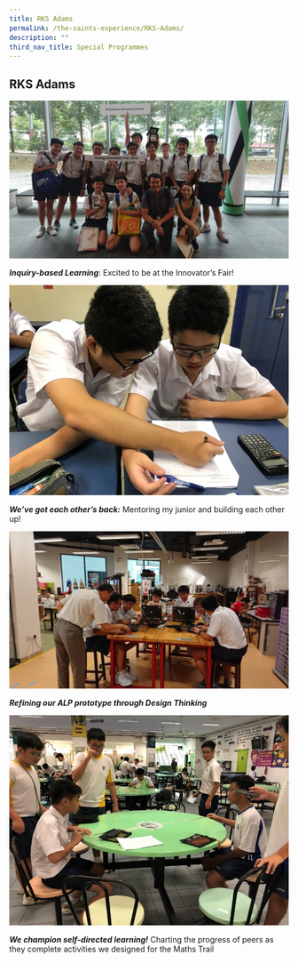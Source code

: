 ```yaml
---
title: RKS Adams
permalink: /the-saints-experience/RKS-Adams/
description: ""
third_nav_title: Special Programmes
---
```

## RKS Adams

![](/images/RKS1.jpg)

**_Inquiry-based Learning_**: Excited to be at the Innovator’s Fair!

![](/images/RKS2.jpg)

**_We’ve got each other’s back:_** Mentoring my junior and building each other up!

![](/images/RKS3.jpg)

**_Refining our ALP prototype through Design Thinking_**

![](/images/RKS4.jpg)

_**We champion self-directed learning!**_ Charting the progress of peers as they complete activities we designed for the Maths Trail